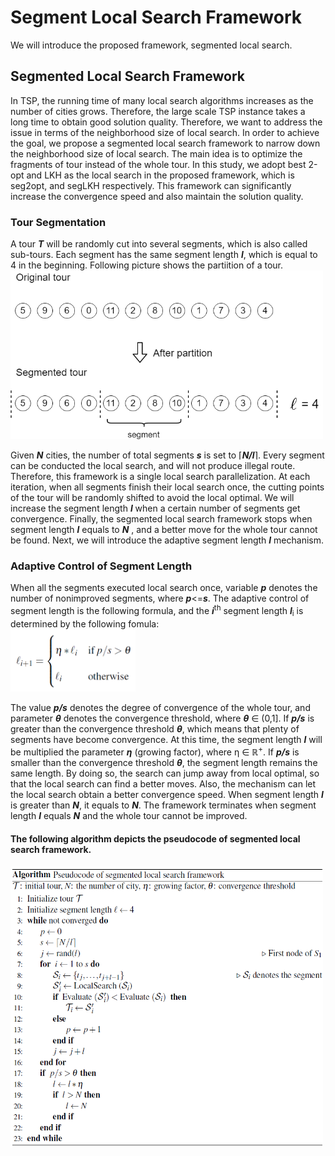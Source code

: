# Segment Local Search Framework
We will introduce the proposed framework, segmented local search.

## Segmented Local Search Framework
In TSP, the running time of many local search algorithms increases as the number of cities
grows. Therefore, the large scale TSP instance takes a long time to obtain good solution
quality. Therefore, we want to address the issue in terms of the neighborhood size of local
search. In order to achieve the goal, we propose a segmented local search framework to
narrow down the neighborhood size of local search. The main idea is to optimize the
fragments of tour instead of the whole tour. In this study, we adopt best 2-opt and LKH
as the local search in the proposed framework, which is seg2opt, and segLKH respectively.
This framework can significantly increase the convergence speed and also maintain the
solution quality.

### Tour Segmentation
A tour ***T*** will be randomly cut into several segments, which is also called sub-tours. 
Each segment has the same segment length ***l***, which is equal to 4 in the beginning. Following picture shows the partiition of a tour.  
<img src="https://github.com/CodeGoood/Segment-Local-Search-Framework/blob/master/pic/Tour%20segmentation.png" width="500" height="270">  

Given ***N*** cities, the number of total segments ***s*** is set to ⌈***N/l***⌉. 
Every segment can be conducted the local search, and will not produce illegal route.
Therefore, this framework is a single local search parallelization. At each iteration, when
all segments finish their local search once, the cutting points of the tour will be randomly
shifted to avoid the local optimal. We will increase the segment length ***l*** when a certain number of segments get
convergence. Finally, the segmented local search framework
stops when segment length ***l*** equals to ***N*** , and a better move for the whole tour cannot be
found. Next, we will introduce the adaptive segment length ***l*** mechanism.

### Adaptive Control of Segment Length
When all the segments executed local search once, variable ***p*** denotes the number of nonimproved
segments, where ***p***<=***s***. The adaptive control of segment length is the following
formula, and the ***i***<sup>th</sup> segment length ***l***<sub>i</sub> is determined by the following fomula:  
<img src="https://github.com/CodeGoood/Segment-Local-Search-Framework/blob/master/pic/form.png" width="200" height="100">

The value ***p/s*** denotes the degree of convergence of the whole tour, and parameter ***θ***
denotes the convergence threshold, where ***θ*** ∈ (0,1]. If ***p/s*** is greater than the convergence
threshold ***θ***, which means that plenty of segments have become convergence. At this time,
the segment length ***l*** will be multiplied the parameter ***η*** (growing factor), where η ∈ ℝ<sup>+</sup>.
If ***p/s*** is smaller than the convergence threshold ***θ***, the segment length remains the same
length. By doing so, the search can jump away from local optimal, so that the local search
can find a better moves. Also, the mechanism can let the local search obtain a better convergence
speed. When segment length ***l*** is greater than ***N***, it equals to ***N***. The framework
terminates when segment length ***l*** equals ***N*** and the whole tour cannot be improved.  

#### The following algorithm depicts the pseudocode of segmented local search framework.
<img src="https://github.com/CodeGoood/Segment-Local-Search-Framework/blob/master/pic/alo.png" width="500" height="450">
